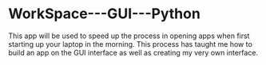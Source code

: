 # WorkSpace---GUI---Python
This app will be used to speed up the process in opening apps when first starting up your laptop in the morning. This process has taught me how to build an app on the 
GUI interface as well as creating my very own interface.
